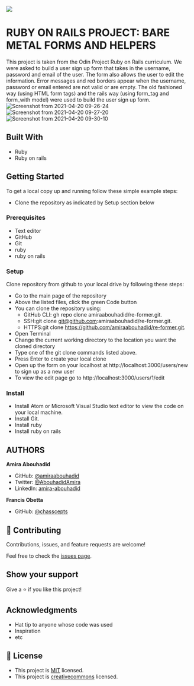 ![](https://img.shields.io/badge/Microverse-blueviolet)

# RUBY ON RAILS PROJECT: BARE METAL FORMS AND HELPERS

This project is taken from the Odin Project Ruby on Rails curriculum. We were asked to build a user sign up form that takes in the username, password and email of the user. The form also allows the user to edit the information. Error messages and red borders appear when the username, password or email entered are not valid or are empty. The old fashioned way (using HTML form tags) and the rails way (using form_tag and form_with model) were used to build the user sign up form.  
![Screenshot from 2021-04-20 09-26-24](https://user-images.githubusercontent.com/56790126/115355569-151b5080-a1bb-11eb-96d9-c6ed6be752aa.png)
![Screenshot from 2021-04-20 09-27-20](https://user-images.githubusercontent.com/56790126/115355575-164c7d80-a1bb-11eb-803e-0c1a503c5a60.png)
![Screenshot from 2021-04-20 09-30-10](https://user-images.githubusercontent.com/56790126/115355584-16e51400-a1bb-11eb-9e73-423dbdec7f03.png)

## Built With
- Ruby
- Ruby on rails

## Getting Started
To get a local copy up and running follow these simple example steps:
- Clone the repository as indicated by Setup section below

### Prerequisites
- Text editor
- GitHub
- Git
- ruby
- ruby on rails

### Setup
Clone repository from github to your local drive by following these steps:
- Go to the main page of the repository
- Above the listed files, click the green Code button
- You can clone the repository using:
  - GitHub CLI: gh repo clone amiraabouhadid/re-former.git.
  - SSH:git clone git@github.com:amiraabouhadid/re-former.git.
  - HTTPS:git clone https://github.com/amiraabouhadid/re-former.git.
- Open Terminal
- Change the current working directory to the location you want the cloned directory
- Type one of the git clone commands listed above.
- Press Enter to create your local clone
- Open up the form on your localhost at http://localhost:3000/users/new to sign up as a new user
- To view the edit page go to http://localhost:3000/users/1/edit

### Install
- Install Atom or Microsoft Visual Studio text editor to view the code on your local machine.
- Install Git.
- Install ruby
- Install ruby on rails

## AUTHORS

**Amira Abouhadid**

- GitHub: [@amiraabouhadid](https://github.com/amiraabouhadid)
- Twitter: [@AbouhadidAmira](https://twitter.com/AbouhadidAmira)
- LinkedIn: [amira-abouhadid](https://linkedin.com/amira-abouhadid)

**Francis Obetta**

- GitHub: [@chasscepts](https://github.com/chasscepts)


## 🤝 Contributing

Contributions, issues, and feature requests are welcome!

Feel free to check the [issues page](https://github.com/amiraabouhadid/re-former/issues).

## Show your support

Give a ⭐️ if you like this project!

## Acknowledgments

- Hat tip to anyone whose code was used
- Inspiration
- etc

## 📝 License

- This project is [MIT](https://opensource.org/licenses/MIT) licensed.
- This project is [creativecommons](https://creativecommons.org/licenses/by-nc/4.0/) licensed.
